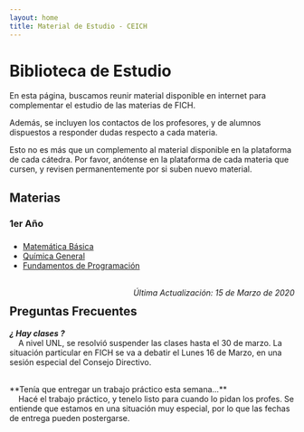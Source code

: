 ```yaml
---
layout: home
title: Material de Estudio - CEICH
---
```


# Biblioteca de Estudio
En esta página, buscamos reunir material disponible en internet para complementar el estudio de las materias de FICH.

Además, se incluyen los contactos de los profesores, y de alumnos dispuestos a responder dudas respecto a cada materia.

Esto no es más que un complemento al material disponible en la plataforma de cada cátedra. Por favor, anótense en la plataforma de cada materia que cursen, y revisen permanentemente por si suben nuevo material. 

## Materias

<div style="height:2em">
    <h3>1er Año</h3>
</div>

- [Matemática Básica](/MB)
- [Química General](/QG)
- [Fundamentos de Programación](/FP)

<br>

<div align="right" style="float:right">
    <i>Última Actualización: 15 de Marzo de 2020</i>
</div>

## Preguntas Frecuentes

***¿ Hay clases ?***<br>
&nbsp; &nbsp; A nivel UNL, se resolvió suspender las clases hasta el 30 de marzo. La situación particular en FICH se va a debatir el Lunes 16 de Marzo, en una sesión especial del Consejo Directivo.

<br>
**Tenía que entregar un trabajo práctico esta semana...**<br>
&nbsp; &nbsp; Hacé el trabajo práctico, y tenelo listo para cuando lo pidan los profes. Se entiende que estamos en una situación muy especial, por lo que las fechas de entrega pueden postergarse.